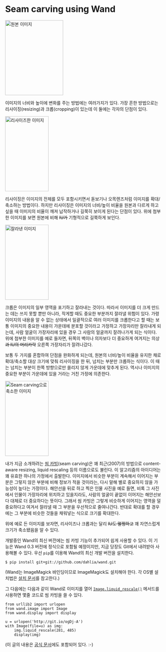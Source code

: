 Seam carving using Wand
=======================

<img src="https://raw.github.com/dahlia/wand/e7e8d415b7b125c6aae2b1695ffecaaea392860f/docs/_static/original.jpg" alt="원본 이미지" width="187" height="242">

이미지의 너비와 높이에 변화를 주는 방법에는 여러가지가 있다. 가장 흔한 방법으로는 리사이징(resizing)과 크롭(cropping)이 있는데 이 둘에는 각자의 단점이 있다.

<img src="https://raw.github.com/dahlia/wand/e7e8d415b7b125c6aae2b1695ffecaaea392860f/docs/_static/resize.jpg" alt="리사이즈한 이미지" width="140" height="242">

리사이징은 이미지의 전체를 모두 포함시키면서 돋보기나 오목렌즈처럼 이미지를 확대/축소하는 방법이다. 하지만 리사이징은 이미지의 너비/높이 비율을 원본과 다르게 하고 싶을 때 이미지의 비율이 깨져 납작하거나 길쭉히 보이게 된다는 단점이 있다. 위에 첨부한 이미지를 보면 원본에 비해 <del>IU가</del> 기형적으로 길쭉하게 보인다.

<img src="https://raw.github.com/dahlia/wand/e7e8d415b7b125c6aae2b1695ffecaaea392860f/docs/_static/crop.jpg" alt="잘라낸 이미지" width="140" height="242">

크롭은 이미지의 일부 영역을 포기하고 잘라내는 것이다. 따라서 이미지를 더 크게 만드는 데는 쓰지 못할 뿐만 아니라, 작게할 때도 중요한  부분까지 잘라낼 위험이 있다. 가령 이미지의 내용을 알 수 없는 상태에서 일괄적으로 여러 이미지를 크롭한다고 할 때는 보통 이미지의 중요한 내용이 가운데에 분포할 것이라고 가정하고 가장자리만 잘라내게 되는데, 사람 얼굴이 가장자리에 있을 경우 그 사람의 얼굴까지 잘려나가게 되는 식이다. 위에 첨부한 이미지를 예로 들자면, 뒤쪽의 벽이나 의자보다 더 중요하게 여겨지는 의상<del>과 IU의 머리카락</del> 오른쪽 가장자리가 잘려나갔다.

보통 두 가지를 혼합하여 단점을 완화하게 되는데, 원본의 너비/높이 비율을 유지한 채로 확대/축소할 대상 크기에 맞춰 리사이징을 한 뒤, 넘치는 부분만 크롭하는 식이다. 이 때는 넘치는 부분이 한쪽 방향으로만 쏠리지 않게 가운데에 맞추게 된다. 역시나 이미지의 중요한 부분이 가운데에 있을 거라는 거친 가정에 의존한다.

<img src="https://raw.github.com/dahlia/wand/e7e8d415b7b125c6aae2b1695ffecaaea392860f/docs/_static/liquid.jpg" alt="Seam carving으로 축소한 이미지" width="140" height="242">

내가 지금 소개하려는 [씸 카빙][1](seam carving)은 꽤 최근(2007)의 방법으로 content-aware resizing, liquid rescaling 등의 이름으로도 불린다. 이 알고리즘의 아이디어는 꽤 유효한 하나의 가정에서 출발한다. 이미지에서 비슷한 부분이 계속해서 이어지는 부분은 그렇지 않은 부분에 비해 정보가 적을 것이라는, 다시 말해 별로 중요하지 않을 가능성이 높다는 가정이다. 해안선을 뒤로 하고 찍은 인물 사진을 예로 들면, 비록 그 사진에서 인물이 가장자리에 위치하고 있을지라도, 사람의 얼굴이 끝없이 이어지는 해안선보다 대체로 더 중요하다는 뜻이다. 그래서 씸 카빙은 그렇게 비슷하게 이어지는 영역을 덜 중요하다고 여겨서 잘라낼 때 그 부분을 우선적으로 줄여나간다. 반대로 확대를 할 경우에는 그 부분에 비슷한 것들을 채워넣는 식으로 크기를 확대한다.

위에 예로 든 이미지를 보자면, 리사이즈나 크롭과는 달리 <del>IU도 멀쩡하고</del> 꽤 자연스럽게 크기가 축소됐음을 알 수 있다.

개발중인 Wand의 최신 버전에는 씸 카빙 기능이 추가되어 쉽게 사용할 수 있다. 이 기능은 Wand 0.3 버전에 정식으로 포함될 예정이지만, 지금 당장도 Git에서 내려받아 사용해볼 수 있다. 우선 `pip`를 이용해 Wand의 최신 개발 버전을 설치한다.

    $ pip install git+git://github.com/dahlia/wand.git

(Wand는 ImageMagick 바인딩이므로 ImageMagick도 설치해야 한다. 각 OS별 설치법은 [설치 문서][2]를 참고한다.)

그 다음에는 다음과 같이 Wand로 이미지를 열어 [`Image.liquid_rescale()`][3] 메서드를 사용하면 몇줄 코드로 씸 카빙을 쓸 수 있다.

    from urllib2 import urlopen
    from wand.image import Image
    from wand.display import display

    u = urlopen('http://git.io/ogDj-A')
    with Image(file=u) as img:
        img.liquid_rescale(281, 485)
        display(img)

(이 글의 내용은 [공식 문서][4]에도 포함되어 있다. :-)

[1]: http://en.wikipedia.org/wiki/Seam_carving
[2]: http://dahlia.github.com/wand/guide/install.html
[3]: http://dahlia.github.com/wand/wand/image.html#wand.image.Image.liquid_rescale
[4]: http://dahlia.kr/wand/guide/resizecrop.html#seam-carving-also-known-as-content-aware-resizing
